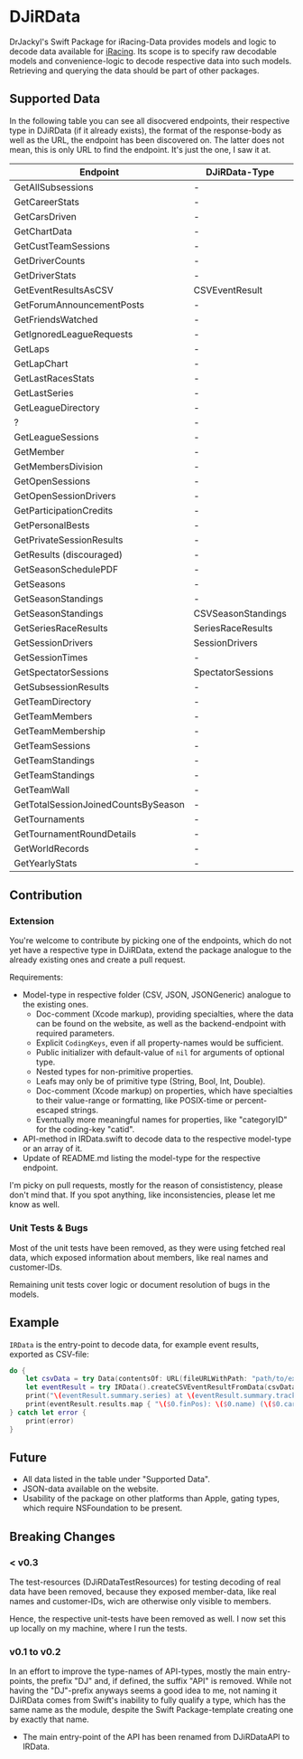 # DJiRData

DrJackyl's Swift Package for iRacing-Data provides models and logic to decode data available for [iRacing](https://www.iracing.com). Its scope is to specify raw decodable models and convenience-logic to decode respective data into such models. Retrieving and querying the data should be part of other packages.

## Supported Data

In the following table you can see all disocvered endpoints, their respective type in DJiRData (if it already exists), the format of the response-body as well as the URL, the endpoint has been discovered on. The latter does not mean, this is only URL to find the endpoint. It's just the one, I saw it at.

| Endpoint                            | DJiRData-Type         | Fromat       | Discovered on |
| ----------------------------------- | --------------------- | :----------: | ------------- |
| GetAllSubsessions                   | -                     | JSON         | [EventResult.do](https://members.iracing.com/membersite/member/EventResult.do) |
| GetCareerStats                      | -                     | JSON         | [CareerStats.do](https://members.iracing.com/membersite/member/CareerStats.do) |
| GetCarsDriven                       | -                     | JSON         | [CareerStats.do](https://members.iracing.com/membersite/member/CareerStats.do) |
| GetChartData                        | -                     | JSON         | [CareerStats.do](https://members.iracing.com/membersite/member/CareerStats.do) |
| GetCustTeamSessions                 | -                     | ?            | [MyTeamsActive.do](https://members.iracing.com/membersite/member/MyTeamsActive.do) |
| GetDriverCounts                     | -                     | JSON         | [Home.do](https://members.iracing.com/membersite/member/Home.do) |
| GetDriverStats                      | -                     | JSON/Generic | [DriverLookup.do](https://members.iracing.com/membersite/member/DriverLookup.do) |
| GetEventResultsAsCSV                | CSVEventResult        | CSV          | [EventResult.do](https://members.iracing.com/membersite/member/EventResult.do) |
| GetForumAnnouncementPosts           | -                     | JSON         | [Home.do](https://members.iracing.com/membersite/member/Home.do) |
| GetFriendsWatched                   | -                     | JSON         | [Home.do](https://members.iracing.com/membersite/member/Home.do) |
| GetIgnoredLeagueRequests            | -                     | JSON         | [ignored_league_requests.jsp](https://members.iracing.com/membersite/member/ignored_league_requests.jsp) |
| GetLaps                             | -                     | JSON         | [eventresult_laps.jsp](https://members.iracing.com/membersite/member/eventresult_laps.jsp) |
| GetLapChart                         | -                     | JSON         | [eventresult_lapchart.jsp](https://members.iracing.com/membersite/member/eventresult_lapchart.jsp) |
| GetLastRacesStats                   | -                     | JSON         | [CareerStats.do](https://members.iracing.com/membersite/member/CareerStats.do) |
| GetLastSeries                       | -                     | JSON         | [CareerStats.do](https://members.iracing.com/membersite/member/CareerStats.do) |
| GetLeagueDirectory                  | -                     | JSON/Generic | [LeagueDirectory.do](https://members.iracing.com/membersite/member/LeagueDirectory.do) |
| ?                                   | -                     | ?            | [LeagueInvites.do](https://members.iracing.com/membersite/member/LeagueInvites.do) |
| GetLeagueSessions                   | -                     | JSON         | [LeagueSessions.do](https://members.iracing.com/membersite/member/LeagueSessions.do) |
| GetMember                           | -                     | JSON         | [Home.do](https://members.iracing.com/membersite/member/Home.do) |
| GetMembersDivision                  | -                     | JSON         | [statsseries.jsp](https://members.iracing.com/membersite/member/statsseries.jsp) |
| GetOpenSessions                     | -                     | JSON/Generic | [SeriesSessions.do](https://members.iracing.com/membersite/member/SeriesSessions.do) |
| GetOpenSessionDrivers               | -                     | JSON         | [SeriesSessions.do](https://members.iracing.com/membersite/member/SeriesSessions.do) |
| GetParticipationCredits             | -                     | JSON         | [CareerStats.do](https://members.iracing.com/membersite/member/CareerStats.do) |
| GetPersonalBests                    | -                     | JSON         | [CareerStats.do](https://members.iracing.com/membersite/member/CareerStats.do) |
| GetPrivateSessionResults            | -                     | JSON/Generic | [hostedresults.jsp](https://members.iracing.com/membersite/member/hostedresults.jsp) |
| GetResults (discouraged)            | -                     | JSON/Generic | [results.jsp](https://members.iracing.com/membersite/member/results.jsp) |
| GetSeasonSchedulePDF                | -                     | PDF          | [Home.do](https://members.iracing.com/membersite/member/Home.do) |
| GetSeasons                          | -                     | JSON         | [SeriesStandings.do](https://members.iracing.com/membersite/member/SeriesStandings.do) |
| GetSeasonStandings                  | -                     | JSON/Generic | [SeriesStandings.do](https://members.iracing.com/membersite/member/SeriesStandings.do) |
| GetSeasonStandings                  | CSVSeasonStandings    | CSV          | [SeriesStandings.do](https://members.iracing.com/membersite/member/SeriesStandings.do) |
| GetSeriesRaceResults                | SeriesRaceResults     | JSON/Generic | [SeriesRaceResults.do](https://members.iracing.com/membersite/member/SeriesRaceResults.do) |
| GetSessionDrivers                   | SessionDrivers        | JSON         | [spectator.jsp](https://members.iracing.com/membersite/member/spectator.jsp) |
| GetSessionTimes                     | -                     | JSON/Generic | [SeriesSessions.do](https://members.iracing.com/membersite/member/SeriesSessions.do) |
| GetSpectatorSessions                | SpectatorSessions     | JSON         | [spectator.jsp](https://members.iracing.com/membersite/member/spectator.jsp) |
| GetSubsessionResults                | -                     | JSON         | [EventResult.do](https://members.iracing.com/membersite/member/EventResult.do) |
| GetTeamDirectory                    | -                     | JSON/Generic | [MyTeamsAll.do](https://members.iracing.com/membersite/member/MyTeamsAll.do) |
| GetTeamMembers                      | -                     | JSON         | [MyTeams.do](https://members.iracing.com/membersite/member/MyTeams.do) |
| GetTeamMembership                   | -                     | JSON         | [MyTeams.do](https://members.iracing.com/membersite/member/MyTeams.do) |
| GetTeamSessions                     | -                     | ?            | [MyTeams.do](https://members.iracing.com/membersite/member/MyTeams.do) |
| GetTeamStandings                    | -                     | JSON         | [statsseries_team.jsp](https://members.iracing.com/membersite/member/statsseries_team.jsp) |
| GetTeamStandings                    | -                     | CSV          | [statsseries_team.jsp](https://members.iracing.com/membersite/member/statsseries_team.jsp) |
| GetTeamWall                         | -                     | JSON         | [MyTeams.do](https://members.iracing.com/membersite/member/MyTeams.do) |
| GetTotalSessionJoinedCountsBySeason | -                     | (JSON)       | [Series.do](https://members.iracing.com/membersite/member/Series.do) |
| GetTournaments                      | -                     | JSON         | [tourneyresults.jsp](https://members.iracing.com/membersite/member/tourneyresults.jsp) |
| GetTournamentRoundDetails           | -                     | JSON         | [tourneyresults.jsp](https://members.iracing.com/membersite/member/tourneyresults.jsp) |
| GetWorldRecords                     | -                     | JSON/Generic | [worldrecords.jsp](https://members.iracing.com/membersite/member/worldrecords.jsp) |
| GetYearlyStats                      | -                     | JSON         | [CareerStats.do](https://members.iracing.com/membersite/member/CareerStats.do) |

## Contribution

### Extension

You're welcome to contribute by picking one of the endpoints, which do not yet have a respective type in DJiRData, extend the package analogue to the already existing ones and create a pull request.

Requirements:

* Model-type in respective folder (CSV, JSON, JSONGeneric) analogue to the existing ones.
  * Doc-comment (Xcode markup), providing specialties, where the data can be found on the website, as well as the backend-endpoint with required parameters.
  * Explicit `CodingKeys`, even if all property-names would be sufficient.
  * Public initializer with default-value of `nil` for arguments of optional type.
  * Nested types for non-primitive properties.
  * Leafs may only be of primitive type (String, Bool, Int, Double).
  * Doc-comment (Xcode markup) on properties, which have specialties to their value-range or formatting, like POSIX-time or percent-escaped strings.
  * Eventually more meaningful names for properties, like "categoryID" for the coding-key "catid".
* API-method in IRData.swift to decode data to the respective model-type or an array of it.
* Update of README.md listing the model-type for the respective endpoint.

I'm picky on pull requests, mostly for the reason of consististency, please don't mind that. If you spot anything, like inconsistencies, please let me know as well.

### Unit Tests & Bugs

Most of the unit tests have been removed, as they were using fetched real data, which exposed information about members, like real names and customer-IDs.

Remaining unit tests cover logic or document resolution of bugs in the models.

## Example

`IRData` is the entry-point to decode data, for example event results, exported as CSV-file:

```swift
do {
    let csvData = try Data(contentsOf: URL(fileURLWithPath: "path/to/exported.csv"))
    let eventResult = try IRData().createCSVEventResultFromData(csvData)
    print("\(eventResult.summary.series) at \(eventResult.summary.track)")
    print(eventResult.results.map { "\($0.finPos): \($0.name) (\($0.car))"}.joined(separator: "\n") )
} catch let error {
    print(error)
}
```

## Future

* All data listed in the table under "Supported Data".
* JSON-data available on the website.
* Usability of the package on other platforms than Apple, gating types, which require NSFoundation to be present.

## Breaking Changes

### &lt; v0.3

The test-resources (DJiRDataTestResources) for testing decoding of real data have been removed, because they exposed member-data, like real names and customer-IDs, wich are otherwise only visible to members.

Hence, the respective unit-tests have been removed as well. I now set this up locally on my machine, where I run the tests.

### v0.1 to v0.2

In an effort to improve the type-names of API-types, mostly the main entry-points, the prefix "DJ" and, if defined, the suffix "API" is removed. While not having the "DJ"-prefix anyways seems a good idea to me, not naming it DJiRData comes from Swift's inability to fully qualify a type, which has the same name as the module, despite the Swift Package-template creating one by exactly that name. 

* The main entry-point of the API has been renamed from DJiRDataAPI to IRData.

